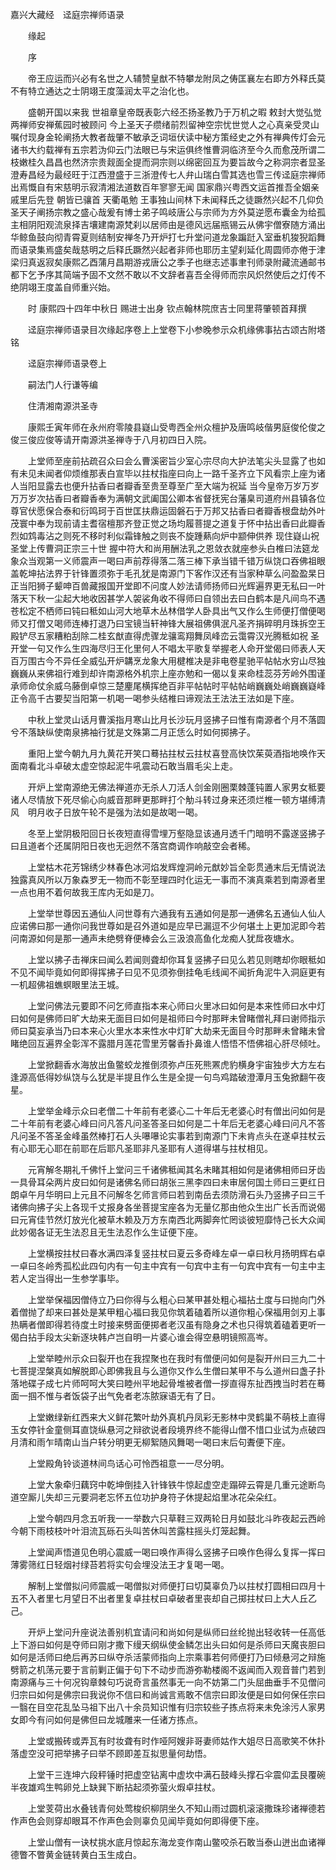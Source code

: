 <!-- { "loadSidebar": true } -->
嘉兴大藏经　迳庭宗禅师语录


　　缘起



　　序

　　帝王应运而兴必有名世之人辅赞皇猷不特攀龙附凤之俦匡襄左右即方外释氏莫不有特立通达之士阴翊王度藻润太平之治化也。

　　盛朝开国以来我
世祖章皇帝既表彰六经丕扬圣教乃于万机之暇
敕封大觉弘觉两禅师安禅蕉园时被顾问
今上圣天子缵绪前烈留神空宗忧世觉人之心真亲受灵山嘱付现身金轮阐扬大教者哉肇不敏承乏词垣伏读中秘方策经史之外有禅典传灯会元诸书大约载禅有五宗若沩仰云门法眼已与宋运俱终惟曹洞临济至今久而愈茂所谓二枝嫩桂久昌昌也然济宗贵觌面全提而洞宗则以绵密回互为要旨故今之称洞宗者显圣澄寿昌经为最经旺于江西澄盛于三浙澄传七人弁山瑞白雪其选也雪三传迳庭宗禅师出焉慨自有宋慈明示寂清湘法道数百年寥寥无闻
国家鼎兴粤西文运首推吾全姻亲戚里后先登
朝皆已骧首
天衢黾勉
王事独山间林下未闻释氏之徒蹶然兴起不几仰负
圣天子阐扬宗教之盛心哉爰有博士弟子鸣岐唐公与宗师为方外莫逆愿布囊金为给孤主相阴阳观流泉择吉壤建南源梵刹以居师由是德风远届瓶锡云从佛宇僧寮随方涌出华鲸鱼鼓向彻青霄夏则结制安禅冬乃开炉打七升堂问道龙象蹁跹入室垂机狻猊蹈舞而语录集焉盛矣哉慈明之后释氏蹶然兴起者非师也耶历主望刹延化周圆师亦倦于津梁归真返寂矣康熙乙酉蒲月昌期游戎唐公之季子也继志述事聿刊师录附藏流通邮书都下乞予序其简端予固不文然不敢以不文辞者喜吾全得师而宗风炽然使后之灯传不绝阴翊王度盖自师重兴始。

　　时
康熙四十四年中秋日
赐进士出身
钦点翰林院庶吉士同里蒋肇顿首拜撰

　　迳庭宗禅师语录目次缘起序卷上上堂卷下小参晚参示众机缘佛事拈古颂古附塔铭

　　迳庭宗禅师语录卷上

　　嗣法门人行谦等编

　　住清湘南源洪圣寺

　　康熙壬寅年师在永州府零陵县嶷山受粤西全州众檀护及唐鸣岐偕男庭俊伦俊之俊三俊应俊等请开南源洪圣禅寺于八月初四日入院。

　　上堂师至座前拈疏召众曰会么曹溪密旨少室心宗尽向大护法笔尖头显露了也如有未见未闻者仰烦维那表白宣毕以拄杖指座曰向上一路千圣齐立下风看宗上座为诸人当阳显露去也便升拈香曰者瓣香至贵至尊至广至大端为祝延
当今皇帝万岁万岁万万岁次拈香曰者瓣香奉为满朝文武阖国公卿本省督抚宪台藩臬司道府州县镇各位尊官伏愿保合泰和衍鸣珂于百世匡扶鼎运固磐石于万邦又拈香曰者瓣香根盘劫外叶茂寰中奉为现前请主耆宿檀那齐登正觉之场均履菩提之道复于怀中拈出香曰此瓣香烈如鸩毒沾之则死不移时利似霜锋触之则丧不旋踵爇向炉中颛伸供养
现住嶷山祝圣堂上传曹洞正宗三十世
握中符大和尚用酬法乳之恩敛衣就座参头白椎曰法筵龙象众当观第一义师震声一喝曰声前荐得落二落三棒下承当错千错万纵饶口吞佛祖眼盖乾坤拈法界于针锋置须弥于毛孔犹是南源门下客作汉还有当家种草么问盈盈杲日正当阳狮子颦呻百兽藏报国开堂即不问度人妙法请师扬师曰光辉遍界更无私曰一叶落天下秋一尘起大地收因甚学人袈裟角收不得师曰自领出去曰白鹤本是凡间鸟不遇苍松定不栖师曰钝曰秪如山河大地草木丛林借学人卧具出气又作么生师便打僧便喝师又打僧又喝师连棒打退乃曰宝镜当轩神锋大展祖佛俱泯凡圣齐捐碎明月珠拆空王殿铲尽五家糟粕刮除二桂玄猷直得虎骤龙骧鸾翔舞凤峰峦云霭霄汉光腾秪如祝
圣开堂一句又作么生四海尽归王化里何人不唱太平歌复举握老人命开堂偈曰师表人天百万围古今不异任全威弘开炉韝烹龙象大用楗椎决是非电卷星驰平帖帖水穷山尽独巍巍从来佛祖行难到却许南源格外机宗上座亦勉和一偈以复来命桂蕊芬芳岭外围谨承师命仗余威乌藤倒卓惊三楚麈尾横挥绝百非平帖帖时平帖帖峭巍巍处峭巍巍嶷峰正令高千古要契当阳第一机喝一喝参头结椎曰谛观法王法法王法如是下座。

　　中秋上堂灵山话月曹溪指月寒山比月长沙玩月竖拂子曰惟有南源者个月不落圆兮不落缺纵使南泉拂袖行犹是文殊第二月正恁么时如何掷拂子。

　　重阳上堂今朝九月九黄花开笑口蓦拈拄杖云拄杖喜登高快饮茱萸酒指地唤作天面南看北斗卓破太虚空惊起泥牛吼震动石敢当眉毛尖上走。

　　开炉上堂南源绝无佛法禅道亦无杀人刀活人剑金刚圈栗棘蓬钝置人家男女秪要诸人尽情放下死尽偷心向威音那畔更那畔打个觔斗转过身来还须烂椎一顿方堪缚清风　明月收子日放午轮不是强为法如是故喝一喝。

　　冬至上堂阴极阳回日长夜短直得雪埋万壑隐显该通月透千门暗明不露遂竖拂子曰且道者个还属阴阳日夜也无迥然不落宫商调作响敲空会者稀。

　　上堂枯木花芳锦绣少林春色冰河焰发辉煌洞岭元猷妙旨全彰贯通末后无情说法独露真风所以万象森罗无一物而不彰至理四时化运无一事而不演真乘若到南源者里一点也用不着何故我王库内无如是刀。

　　上堂举世尊因五通仙人问世尊有六通我有五通如何是那一通佛名五通仙人仙人应诺佛曰那一通你问我世尊如是召外道如是应早已漏逗不少何堪土上更加泥即今若问南源如何是那一通声未绝劈脊便棒会么三汲浪高鱼化龙痴人犹戽夜塘水。

　　上堂以拂子击禅床曰闻么若闻则聋却你耳复竖拂子曰见么若见则瞎却你眼秪如不见不闻毕竟如何即得挥拂子曰见不见须弥倒挂龟毛线闻不闻折角泥牛入洞庭更有一机超佛祖蟭螟眼里法王城。

　　上堂问佛法元要即不问乞师直指本来心师曰火里冰曰如何是本来性师曰水中灯曰如何是佛师曰旷大劫来无面目曰如何是祖师曰今时那畔未曾睹僧礼拜曰谢师指示师曰莫妄承当乃曰本来心火里水本来性水中灯旷大劫来无面目今时那畔未曾睹未曾睹绝回互遍界全彰浑不露腊月莲花雪里芳馨香扑鼻谁人悟悟不悟佛祖心肝尽倾吐。

　　上堂掀翻香水海放出鱼鳖蛟龙推倒须弥卢压死熊罴虎豹横身宇宙独步大方左右逢源高低得妙纵饶与么犹是半提且作么生是全提一句鸟鸡踏破澄潭月玉兔掀翻午夜星。

　　上堂举金峰示众曰老僧二十年前有老婆心二十年后无老婆心时有僧出问如何是二十年前有老婆心峰曰问凡答凡问圣答圣曰如何是二十年后无老婆心峰曰问凡不答凡问圣不答圣金峰虽然棒打石人头嚗嚗论实事若到南源门下未肯点头在遂卓拄杖云有心耶无心耶在前耶在后耶凡圣耶非凡圣耶有人道得堪与拄杖相见。

　　元宵解冬期礼千佛忏上堂问三千诸佛秪闻其名未睹其相如何是诸佛相师曰牙齿一具骨耳朵两片皮曰如何是诸佛名师曰胡张三黑李四曰未审居何国土师曰三更红日朗卓午月华明曰上元且不问解冬乞师言师曰若到南岳去须防滑石头乃竖拂子曰三千诸佛向拂子尖上各现千丈报身各坐菩提宝座各为无量亿那由他众生出广长舌而说偈曰元宵佳节然灯放光化被草木赖及万方东南西北两脚奔忙罔谈彼短靡恃己长大众闻此妙偈各证无生法忍且无生法忍作么生证便下座。

　　上堂横按拄杖曰春水满四泽复竖拄杖曰夏云多奇峰左卓一卓曰秋月扬明辉右卓一卓曰冬岭秀孤松此四句内有一句主中宾有一句宾中主有一句宾中宾有一句主中主若人定当得出一生参学事毕。

　　上堂举保福因僧侍立乃曰你得与么粗心曰某甲甚处粗心福拈土度与曰抛向门外着僧抛了却来曰甚处是某甲粗心福曰我见你筑着磕着所以道你粗心保福用剑刃上事热瞒者僧即得若待度土时接来劈面便掷者老汉虽有隐身之术也只得筑着磕着更听一偈白拈手段太尖新逐块韩卢岂自明一片婆心谁会得空悬明镜照高岑。

　　上堂举睦州示众曰裂开也在我捏聚也在我时有僧便问如何是裂开州曰三九二十七菩提涅槃真如解脱即心即佛我且与么道你又作么生僧曰某甲不与么道州曰盏子扑落地碟子成七片师呵呵大笑曰睦州平地起骨堆被者僧一拶直得东扯西拽当时若在蓦面一掴不惟与者饭袋子出气免者老冻脓寐语无有了日。

　　上堂嫩绿新红西来大义鲜花繁叶劫外真机丹凤彩无影林中灵鹤巢不萌枝上直得玉女停针金童侧耳直饶纵悬河之辩欲说者段境界终不能得山僧不惜口业试为点破四月清和雨乍晴南山当户转分明更无柳絮随风舞喝一喝曰末后句聻便下座。

　　上堂殿角铃谈道林间鸟话心可怜西祖意一一尽分明。

　　上堂大象牵归藕窍中乾坤倒挂入针锋铁牛惊起虚空走蹋碎云霄是几重元途断鸟道空厮儿失却三元要洞老忘怀五位功护身符子休提起焰里冰花朵朵红。

　　上堂今朝四月念五听我一一举数六只草鞋三双两轮日月如鼓北斗昨夜起云西岭今朝下雨枝枝叶叶泪流瓦砾石头叫苦休叫苦露柱摇头灯笼起舞。

　　上堂闻声悟道见色明心震威一喝曰唤作声得么竖拂子曰唤作色得么复挥一挥曰薄雾筛红日轻烟衬绿苔若将实句会埋没法王才复喝一喝。

　　解制上堂僧拟问师震威一喝僧拟对师便打曰切莫辜负乃以拄杖打圆相曰四月十五不入者里七月望日不出者里复卓拄杖曰卓破者里丧却自己掷拄杖曰上大人丘乙己。

　　开炉上堂问升座说法善别机宜请问和尚如何是纵师曰丝纶抛出轻收转一任高低上下游曰如何是夺师曰刚才撒下缦天纲纵使金鳞怎出头曰如何是杀师曰天魔丧胆曰如何是活师曰绝后再苏曰纵夺杀活蒙师指向上宗乘事若何师便打乃曰倾悬河之辩施劈箭之机荡元要于言前剿正偏于句下不动步而游弥勒楼阁不返闻而入观音普门若到南源痛与三十何况钩章棘句巧说奇言虽然事无一向不妨第二门头屈曲垂手不见僧问归宗曰如何是佛宗曰我说你不信曰和尚诚言焉敢不信宗曰即汝便是曰如何保任宗曰一翳在目空花乱坠马祖下出八十余员知识惟有归宗较些子拣点将来未免涂污人家男女即今有问如何是佛但曰龙城雕来一任诸方拣点。

　　上堂或搬砖或弄瓦有时妆聋有时作哑阿嫂非哥妻师姑作大姐尽日高歌笑不休扑落虚空没可把举拂子曰举不顾即差互拟思量何劫悟。

　　上堂干三连坤六段秤锤时把虚空钻离中虚坎中满石鼓峰头撑石伞震仰盂艮覆碗半夜雄鸡生鸭卵兑上缺巽下断拈起须弥萤火煆卓拄杖。

　　上堂芰荷出水叠钱青何处莺梭织柳阴坐久不知山雨过圆机滚滚撒珠珍诸禅德若作声色会则穿却眼耳不作声色会则辜负见闻毕竟如何即得便下座。

　　上堂山僧有一诀杖挑水底月惊起东海龙变作南山鳖咬杀石敢当泰山迸出血诸禅德瞥不瞥黄金链转黄白玉生成白。

